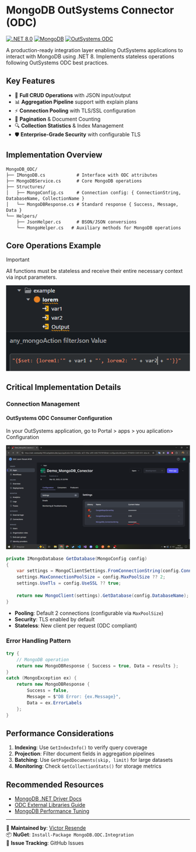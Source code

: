 # MongoDB OutSystems Connector (ODC)

[![.NET 8.0](https://img.shields.io/badge/.NET-8.0-purple.svg)](https://dotnet.microsoft.com)
[![MongoDB](https://img.shields.io/badge/MongoDB-7.0-green.svg)](https://www.mongodb.com)
[![OutSystems ODC](https://img.shields.io/badge/OutSystems-ODC-red.svg)](https://www.outsystems.com/low-code-platform/developer-cloud/)

A production-ready integration layer enabling OutSystems applications to interact with MongoDB using .NET 8. Implements stateless operations following OutSystems ODC best practices.

## Key Features

- 🚀 **Full CRUD Operations** with JSON input/output
- 📊 **Aggregation Pipeline** support with explain plans
- ⚡ **Connection Pooling** with TLS/SSL configuration
- 📑 **Pagination** & Document Counting
- 🔍 **Collection Statistics** & Index Management
- 🛡️ **Enterprise-Grade Security** with configurable TLS

## Implementation Overview

```tree
MongoDB_ODC/
├── IMongoDB.cs            # Interface with ODC attributes
├── MongoDBService.cs      # Core MongoDB operations
├── Structures/
│   ├── MongoConfig.cs     # Connection config: { ConnectionString, DatabaseName, CollectionName }
│   └── MongoDBResponse.cs # Standard response { Success, Message, Data }
└── Helpers/
    ├── JsonHelper.cs      # BSON/JSON conversions
    └── MongoHelper.cs   # Auxiliary methods for MongoDB operations
```

## Core Operations Example

>[!IMPORTANT]
All functions must be stateless and receive their entire necessary context via input parameters.
>

![alt text](print/server-action-use.png)

## Critical Implementation Details

### Connection Management

#### OutSystems ODC Consumer Configuration

In your OutSystems application, go to Portal > apps > you aplication> Configuration

![alt text](print/correct_parse_connectionString.png)

```csharp
private IMongoDatabase GetDatabase(MongoConfig config)
{
    var settings = MongoClientSettings.FromConnectionString(config.ConnectionString);
    settings.MaxConnectionPoolSize = config.MaxPoolSize ?? 2;
    settings.UseTls = config.UseSSL ?? true;
    
    return new MongoClient(settings).GetDatabase(config.DatabaseName);
}
```

- **Pooling**: Default 2 connections (configurable via `MaxPoolSize`)
- **Security**: TLS enabled by default
- **Stateless**: New client per request (ODC compliant)

### Error Handling Pattern

```csharp
try {
    // MongoDB operation
    return new MongoDBResponse { Success = true, Data = results };
}
catch (MongoException ex) {
    return new MongoDBResponse {
        Success = false,
        Message = $"DB Error: {ex.Message}",
        Data = ex.ErrorLabels
    };
}
```

## Performance Considerations

1. **Indexing**: Use `GetIndexInfo()` to verify query coverage
2. **Projection**: Filter document fields in aggregation pipelines
3. **Batching**: Use `GetPagedDocuments(skip, limit)` for large datasets
4. **Monitoring**: Check `GetCollectionStats()` for storage metrics

## Recommended Resources

- [MongoDB .NET Driver Docs](https://mongodb.github.io/mongo-csharp-driver/)
- [ODC External Libraries Guide](https://success.outsystems.com/documentation/outsystems_developer_cloud/building_apps/extend_your_apps_with_custom_code/external_libraries_sdk_readme/)
- [MongoDB Performance Tuning](https://www.mongodb.com/docs/manual/core/performance-best-practices/)

---

🔧 **Maintained by**: [Victor Resende](https://linkedin.com/in/victorvrg)  
📦 **NuGet**: `Install-Package MongoDB.ODC.Integration`  
🐛 **Issue Tracking**: GitHub Issues
